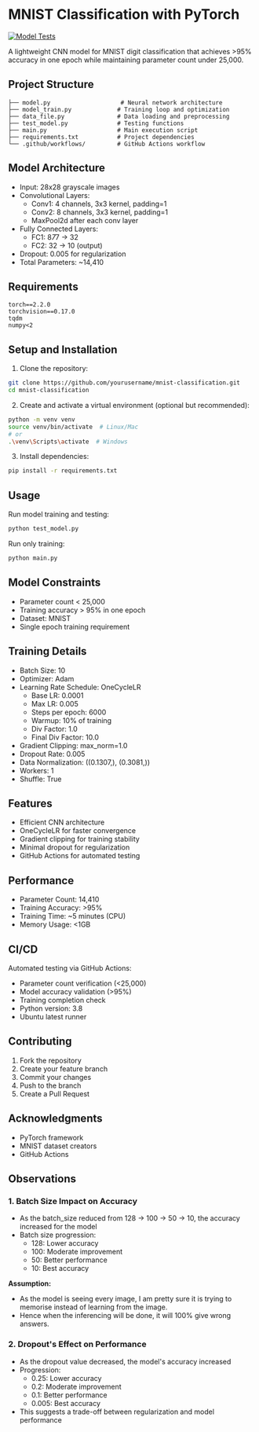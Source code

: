 # MNIST Classification with PyTorch

[![Model Tests](https://github.com/yourusername/mnist-classification/actions/workflows/build-pipeline.yml/badge.svg)](https://github.com/yourusername/mnist-classification/actions/workflows/build-pipeline.yml)

A lightweight CNN model for MNIST digit classification that achieves >95% accuracy in one epoch while maintaining parameter count under 25,000.

## Project Structure

```
├── model.py                    # Neural network architecture
├── model_train.py             # Training loop and optimization
├── data_file.py               # Data loading and preprocessing
├── test_model.py              # Testing functions
├── main.py                    # Main execution script
├── requirements.txt           # Project dependencies
└── .github/workflows/         # GitHub Actions workflow
```

## Model Architecture

- Input: 28x28 grayscale images
- Convolutional Layers:
  - Conv1: 4 channels, 3x3 kernel, padding=1
  - Conv2: 8 channels, 3x3 kernel, padding=1
  - MaxPool2d after each conv layer
- Fully Connected Layers:
  - FC1: 8*7*7 -> 32
  - FC2: 32 -> 10 (output)
- Dropout: 0.005 for regularization
- Total Parameters: ~14,410

## Requirements

```
torch==2.2.0
torchvision==0.17.0
tqdm
numpy<2
```

## Setup and Installation

1. Clone the repository:

```bash
git clone https://github.com/yourusername/mnist-classification.git
cd mnist-classification
```

2. Create and activate a virtual environment (optional but recommended):

```bash
python -m venv venv
source venv/bin/activate  # Linux/Mac
# or
.\venv\Scripts\activate  # Windows
```

3. Install dependencies:

```bash
pip install -r requirements.txt
```

## Usage

Run model training and testing:

```bash
python test_model.py
```

Run only training:

```bash
python main.py
```

## Model Constraints

- Parameter count < 25,000
- Training accuracy > 95% in one epoch
- Dataset: MNIST
- Single epoch training requirement

## Training Details

- Batch Size: 10
- Optimizer: Adam
- Learning Rate Schedule: OneCycleLR
  - Base LR: 0.0001
  - Max LR: 0.005
  - Steps per epoch: 6000
  - Warmup: 10% of training
  - Div Factor: 1.0
  - Final Div Factor: 10.0
- Gradient Clipping: max_norm=1.0
- Dropout Rate: 0.005
- Data Normalization: ((0.1307,), (0.3081,))
- Workers: 1
- Shuffle: True

## Features

- Efficient CNN architecture
- OneCycleLR for faster convergence
- Gradient clipping for training stability
- Minimal dropout for regularization
- GitHub Actions for automated testing

## Performance

- Parameter Count: 14,410
- Training Accuracy: >95%
- Training Time: ~5 minutes (CPU)
- Memory Usage: <1GB

## CI/CD

Automated testing via GitHub Actions:

- Parameter count verification (<25,000)
- Model accuracy validation (>95%)
- Training completion check
- Python version: 3.8
- Ubuntu latest runner

## Contributing

1. Fork the repository
2. Create your feature branch
3. Commit your changes
4. Push to the branch
5. Create a Pull Request

## Acknowledgments

- PyTorch framework
- MNIST dataset creators
- GitHub Actions

## Observations

### 1. Batch Size Impact on Accuracy

- As the batch_size reduced from 128 -> 100 -> 50 -> 10, the accuracy increased for the model
- Batch size progression:
  - 128: Lower accuracy
  - 100: Moderate improvement
  - 50: Better performance
  - 10: Best accuracy

**Assumption:** 

* As the model is seeing every image, I am pretty sure it is trying to memorise instead of learning from the image.
* Hence when the inferencing will be done, it will 100% give wrong answers.

### 2. Dropout's Effect on Performance

- As the dropout value decreased, the model's accuracy increased
- Progression:
  - 0.25: Lower accuracy
  - 0.2: Moderate improvement
  - 0.1: Better performance
  - 0.005: Best accuracy
- This suggests a trade-off between regularization and model performance

